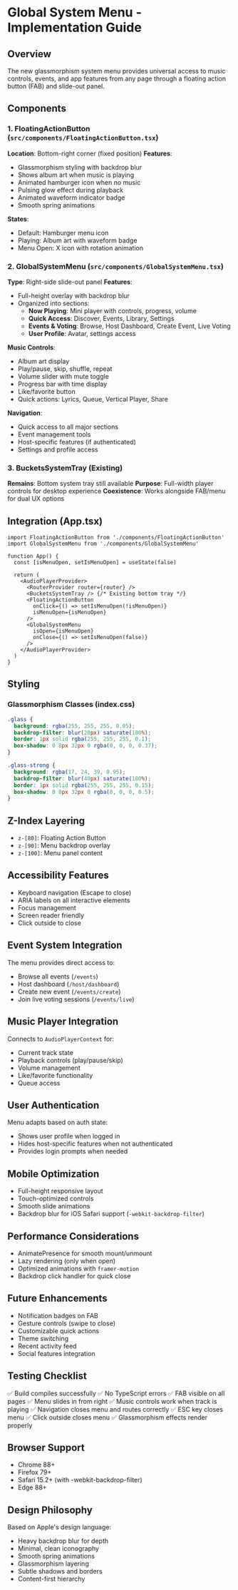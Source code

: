 # Global System Menu - Implementation Guide

## Overview
The new glassmorphism system menu provides universal access to music controls, events, and app features from any page through a floating action button (FAB) and slide-out panel.

## Components

### 1. FloatingActionButton (`src/components/FloatingActionButton.tsx`)
**Location**: Bottom-right corner (fixed position)
**Features**:
- Glassmorphism styling with backdrop blur
- Shows album art when music is playing
- Animated hamburger icon when no music
- Pulsing glow effect during playback
- Animated waveform indicator badge
- Smooth spring animations

**States**:
- Default: Hamburger menu icon
- Playing: Album art with waveform badge
- Menu Open: X icon with rotation animation

### 2. GlobalSystemMenu (`src/components/GlobalSystemMenu.tsx`)
**Type**: Right-side slide-out panel
**Features**:
- Full-height overlay with backdrop blur
- Organized into sections:
  - **Now Playing**: Mini player with controls, progress, volume
  - **Quick Access**: Discover, Events, Library, Settings
  - **Events & Voting**: Browse, Host Dashboard, Create Event, Live Voting
  - **User Profile**: Avatar, settings access

**Music Controls**:
- Album art display
- Play/pause, skip, shuffle, repeat
- Volume slider with mute toggle
- Progress bar with time display
- Like/favorite button
- Quick actions: Lyrics, Queue, Vertical Player, Share

**Navigation**:
- Quick access to all major sections
- Event management tools
- Host-specific features (if authenticated)
- Settings and profile access

### 3. BucketsSystemTray (Existing)
**Remains**: Bottom system tray still available
**Purpose**: Full-width player controls for desktop experience
**Coexistence**: Works alongside FAB/menu for dual UX options

## Integration (App.tsx)

```tsx
import FloatingActionButton from './components/FloatingActionButton'
import GlobalSystemMenu from './components/GlobalSystemMenu'

function App() {
  const [isMenuOpen, setIsMenuOpen] = useState(false)

  return (
    <AudioPlayerProvider>
      <RouterProvider router={router} />
      <BucketsSystemTray /> {/* Existing bottom tray */}
      <FloatingActionButton
        onClick={() => setIsMenuOpen(!isMenuOpen)}
        isMenuOpen={isMenuOpen}
      />
      <GlobalSystemMenu
        isOpen={isMenuOpen}
        onClose={() => setIsMenuOpen(false)}
      />
    </AudioPlayerProvider>
  )
}
```

## Styling

### Glassmorphism Classes (index.css)
```css
.glass {
  background: rgba(255, 255, 255, 0.05);
  backdrop-filter: blur(20px) saturate(180%);
  border: 1px solid rgba(255, 255, 255, 0.1);
  box-shadow: 0 8px 32px 0 rgba(0, 0, 0, 0.37);
}

.glass-strong {
  background: rgba(17, 24, 39, 0.95);
  backdrop-filter: blur(40px) saturate(180%);
  border: 1px solid rgba(255, 255, 255, 0.15);
  box-shadow: 0 8px 32px 0 rgba(0, 0, 0, 0.5);
}
```

## Z-Index Layering
- `z-[80]`: Floating Action Button
- `z-[90]`: Menu backdrop overlay
- `z-[100]`: Menu panel content

## Accessibility Features
- Keyboard navigation (Escape to close)
- ARIA labels on all interactive elements
- Focus management
- Screen reader friendly
- Click outside to close

## Event System Integration
The menu provides direct access to:
- Browse all events (`/events`)
- Host dashboard (`/host/dashboard`)
- Create new event (`/events/create`)
- Join live voting sessions (`/events/live`)

## Music Player Integration
Connects to `AudioPlayerContext` for:
- Current track state
- Playback controls (play/pause/skip)
- Volume management
- Like/favorite functionality
- Queue access

## User Authentication
Menu adapts based on auth state:
- Shows user profile when logged in
- Hides host-specific features when not authenticated
- Provides login prompts when needed

## Mobile Optimization
- Full-height responsive layout
- Touch-optimized controls
- Smooth slide animations
- Backdrop blur for iOS Safari support (`-webkit-backdrop-filter`)

## Performance Considerations
- AnimatePresence for smooth mount/unmount
- Lazy rendering (only when open)
- Optimized animations with `framer-motion`
- Backdrop click handler for quick close

## Future Enhancements
- Notification badges on FAB
- Gesture controls (swipe to close)
- Customizable quick actions
- Theme switching
- Recent activity feed
- Social features integration

## Testing Checklist
✅ Build compiles successfully
✅ No TypeScript errors
✅ FAB visible on all pages
✅ Menu slides in from right
✅ Music controls work when track is playing
✅ Navigation closes menu and routes correctly
✅ ESC key closes menu
✅ Click outside closes menu
✅ Glassmorphism effects render properly

## Browser Support
- Chrome 88+
- Firefox 79+
- Safari 15.2+ (with -webkit-backdrop-filter)
- Edge 88+

## Design Philosophy
Based on Apple's design language:
- Heavy backdrop blur for depth
- Minimal, clean iconography
- Smooth spring animations
- Glassmorphism layering
- Subtle shadows and borders
- Content-first hierarchy
